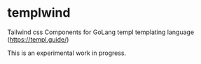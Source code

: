 # templwind

Tailwind css Components for GoLang templ templating language (https://templ.guide/)

This is an experimental work in progress.

